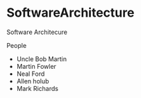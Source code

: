 # SoftwareArchitecture
Software Architecure

People

* Uncle Bob Martin
* Martin Fowler
* Neal Ford
* Allen holub
* Mark Richards

